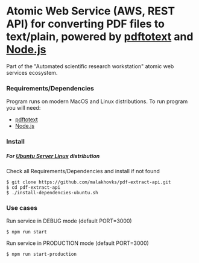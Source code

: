 # Atomic Web Service (AWS, REST API) for converting PDF files to text/plain, powered by [pdftotext](https://en.wikipedia.org/wiki/Pdftotext) and [Node.js](https://nodejs.org)

Part of the "Automated scientific research workstation" atomic web services ecosystem.

### Requirements/Dependencies

Program runs on modern MacOS and Linux distributions.
To run program you will need:

* [pdftotext](https://en.wikipedia.org/wiki/Pdftotext)
* [Node.js](https://nodejs.org)

### Install

##### For [Ubuntu Server Linux](https://www.ubuntu.com/download/server) distribution

Check all Requirements/Dependencies and install if not found

```
$ git clone https://github.com/malakhovks/pdf-extract-api.git
$ cd pdf-extract-api
$ ./install-dependencies-ubuntu.sh
```

### Use cases

Run service in DEBUG mode (default PORT=3000)

```
$ npm run start
```

Run service in PRODUCTION mode (default PORT=3000)

```
$ npm run start-production
```

